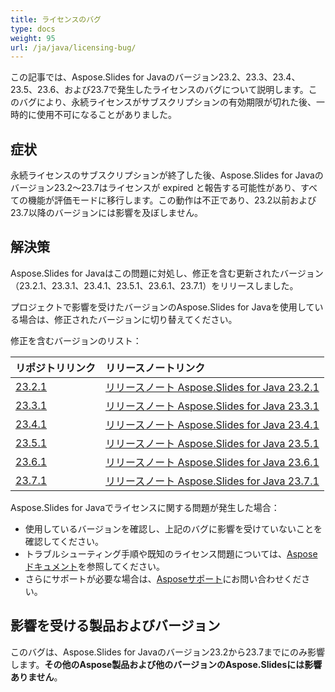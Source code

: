 ```yaml
---
title: ライセンスのバグ
type: docs
weight: 95
url: /ja/java/licensing-bug/
---
```


この記事では、Aspose.Slides for Javaのバージョン23.2、23.3、23.4、23.5、23.6、および23.7で発生したライセンスのバグについて説明します。このバグにより、永続ライセンスがサブスクリプションの有効期限が切れた後、一時的に使用不可になることがありました。

## 症状 ##

永続ライセンスのサブスクリプションが終了した後、Aspose.Slides for Javaのバージョン23.2～23.7はライセンスが expired と報告する可能性があり、すべての機能が評価モードに移行します。この動作は不正であり、23.2以前および23.7以降のバージョンには影響を及ぼしません。

## 解決策 ##

Aspose.Slides for Javaはこの問題に対処し、修正を含む更新されたバージョン（23.2.1、23.3.1、23.4.1、23.5.1、23.6.1、23.7.1）をリリースしました。

プロジェクトで影響を受けたバージョンのAspose.Slides for Javaを使用している場合は、修正されたバージョンに切り替えてください。

修正を含むバージョンのリスト：

| リポジトリリンク | リリースノートリンク |
| :- | :- | 
|[23.2.1](https://releases.aspose.com/java/repo/com/aspose/aspose-slides/23.2.1/) | [リリースノート Aspose.Slides for Java 23.2.1](https://releases.aspose.com/slides/java/release-notes/2023/aspose-slides-for-java-23-2-1-release-notes/)|
|[23.3.1](https://releases.aspose.com/java/repo/com/aspose/aspose-slides/23.3.1/) | [リリースノート Aspose.Slides for Java 23.3.1](https://releases.aspose.com/slides/java/release-notes/2023/aspose-slides-for-java-23-3-1-release-notes/)|
|[23.4.1](https://releases.aspose.com/java/repo/com/aspose/aspose-slides/23.4.1/) | [リリースノート Aspose.Slides for Java 23.4.1](https://releases.aspose.com/slides/java/release-notes/2023/aspose-slides-for-java-23-4-1-release-notes/)|
|[23.5.1](https://releases.aspose.com/java/repo/com/aspose/aspose-slides/23.5.1/) | [リリースノート Aspose.Slides for Java 23.5.1](https://releases.aspose.com/slides/java/release-notes/2023/aspose-slides-for-java-23-5-1-release-notes/)|
|[23.6.1](https://releases.aspose.com/java/repo/com/aspose/aspose-slides/23.6.1/) | [リリースノート Aspose.Slides for Java 23.6.1](https://releases.aspose.com/slides/java/release-notes/2023/aspose-slides-for-java-23-6-1-release-notes/)|
|[23.7.1](https://releases.aspose.com/java/repo/com/aspose/aspose-slides/23.7.1/) | [リリースノート Aspose.Slides for Java 23.7.1](https://releases.aspose.com/slides/java/release-notes/2023/aspose-slides-for-java-23-7-1-release-notes/)|

Aspose.Slides for Javaでライセンスに関する問題が発生した場合：

- 使用しているバージョンを確認し、上記のバグに影響を受けていないことを確認してください。
- トラブルシューティング手順や既知のライセンス問題については、[Asposeドキュメント](https://docs.aspose.com/slides/java/getting-started/)を参照してください。
- さらにサポートが必要な場合は、[Asposeサポート](https://forum.aspose.com/)にお問い合わせください。

## 影響を受ける製品およびバージョン ##

このバグは、Aspose.Slides for Javaのバージョン23.2から23.7までにのみ影響します。**その他のAspose製品および他のバージョンのAspose.Slidesには影響ありません**。